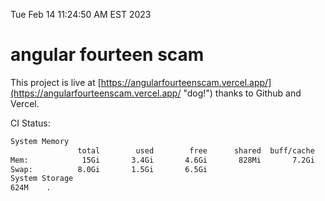 Tue Feb 14 11:24:50 AM EST 2023

# angular fourteen scam


This project is live at [https://angularfourteenscam.vercel.app/](https://angularfourteenscam.vercel.app/ "dog!") thanks to Github and Vercel.

CI Status: 

```bash
System Memory
               total        used        free      shared  buff/cache   available
Mem:            15Gi       3.4Gi       4.6Gi       828Mi       7.2Gi        10Gi
Swap:          8.0Gi       1.5Gi       6.5Gi
System Storage
624M	.
